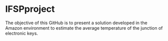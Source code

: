 # IFSPproject
The objective of this GitHub is to present a solution developed in the Amazon environment to estimate the average temperature of the junction of electronic keys.
